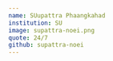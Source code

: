 ```yaml
---
name: SUupattra Phaangkahad
institution: SU
image: supattra-noei.png
quote: 24/7
github: supattra-noei
---
```

